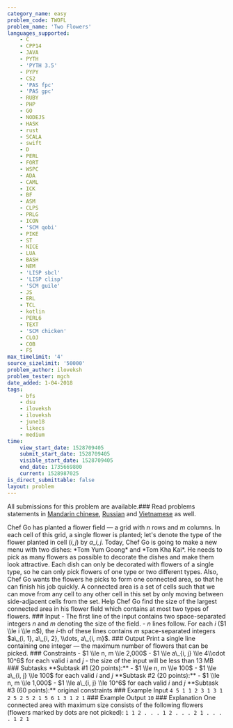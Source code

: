 ```yaml
---
category_name: easy
problem_code: TWOFL
problem_name: 'Two Flowers'
languages_supported:
    - C
    - CPP14
    - JAVA
    - PYTH
    - 'PYTH 3.5'
    - PYPY
    - CS2
    - 'PAS fpc'
    - 'PAS gpc'
    - RUBY
    - PHP
    - GO
    - NODEJS
    - HASK
    - rust
    - SCALA
    - swift
    - D
    - PERL
    - FORT
    - WSPC
    - ADA
    - CAML
    - ICK
    - BF
    - ASM
    - CLPS
    - PRLG
    - ICON
    - 'SCM qobi'
    - PIKE
    - ST
    - NICE
    - LUA
    - BASH
    - NEM
    - 'LISP sbcl'
    - 'LISP clisp'
    - 'SCM guile'
    - JS
    - ERL
    - TCL
    - kotlin
    - PERL6
    - TEXT
    - 'SCM chicken'
    - CLOJ
    - COB
    - FS
max_timelimit: '4'
source_sizelimit: '50000'
problem_author: iloveksh
problem_tester: mgch
date_added: 1-04-2018
tags:
    - bfs
    - dsu
    - iloveksh
    - iloveksh
    - june18
    - likecs
    - medium
time:
    view_start_date: 1528709405
    submit_start_date: 1528709405
    visible_start_date: 1528709405
    end_date: 1735669800
    current: 1528987025
is_direct_submittable: false
layout: problem
---
```

All submissions for this problem are available.### Read problems statements in [Mandarin chinese](http://www.codechef.com/download/translated/JUNE18/mandarin/TWOFL.pdf), [Russian](http://www.codechef.com/download/translated/JUNE18/russian/TWOFL.pdf) and [Vietnamese](http://www.codechef.com/download/translated/JUNE18/vietnamese/TWOFL.pdf) as well.

Chef Go has planted a flower field — a grid with $n$ rows and $m$ columns. In each cell of this grid, a single flower is planted; let's denote the type of the flower planted in cell $(i, j)$ by $a\_{i,j}$. Today, Chef Go is going to make a new menu with two dishes: \*Tom Yum Goong\* and \*Tom Kha Kai\*. He needs to pick as many flowers as possible to decorate the dishes and make them look attractive. Each dish can only be decorated with flowers of a single type, so he can only pick flowers of one type or two different types. Also, Chef Go wants the flowers he picks to form one connected area, so that he can finish his job quickly. A connected area is a set of cells such that we can move from any cell to any other cell in this set by only moving between side-adjacent cells from the set. Help Chef Go find the size of the largest connected area in his flower field which contains at most two types of flowers. ### Input - The first line of the input contains two space-separated integers $n$ and $m$ denoting the size of the field. - $n$ lines follow. For each $i$ ($1 \\le i \\le n$), the $i$-th of these lines contains $m$ space-separated integers $a\_{i, 1}, a\_{i, 2}, \\dots, a\_{i, m}$. ### Output Print a single line containing one integer — the maximum number of flowers that can be picked. ### Constraints - $1 \\le n, m \\le 2,000$ - $1 \\le a\_{i, j} \\le 4\\cdot 10^6$ for each valid $i$ and $j$ - the size of the input will be less than 13 MB ### Subtasks \*\*Subtask #1 (20 points):\*\* - $1 \\le n, m \\le 100$ - $1 \\le a\_{i, j} \\le 100$ for each valid $i$ and $j$ \*\*Subtask #2 (20 points):\*\* - $1 \\le n, m \\le 1,000$ - $1 \\le a\_{i, j} \\le 10^6$ for each valid $i$ and $j$ \*\*Subtask #3 (60 points):\*\* original constraints ### Example Input ``` 4 5 1 1 2 3 1 3 1 2 5 2 5 2 1 5 6 1 3 1 2 1 ``` ### Example Output ``` 10 ``` ### Explanation One connected area with maximum size consists of the following flowers (flowers marked by dots are not picked): ``` 1 1 2 . . . 1 2 . . . 2 1 . . . . 1 2 1 ```
